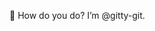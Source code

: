 👋 How do you do? I’m @gitty-git.

<!---
gitty-git/gitty-git is a ✨ special ✨ repository because its `README.md` (this file) appears on your GitHub profile.
You can click the Preview link to take a look at your changes.
--->
